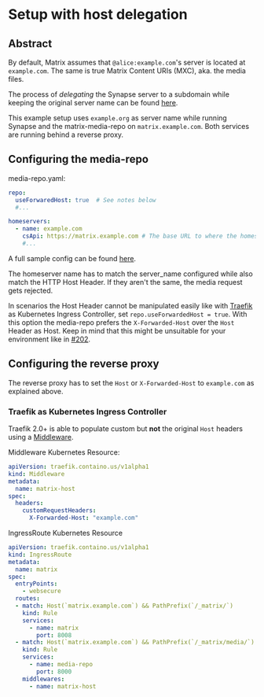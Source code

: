 # Setup with host delegation

## Abstract

By default, Matrix assumes that `@alice:example.com`'s server is located at `example.com`.
The same is true Matrix Content URIs (MXC), aka. the media files.

The process of *delegating* the Synapse server to a subdomain while keeping the original server name can
be found [here](https://github.com/matrix-org/synapse/blob/master/docs/delegate.md).

This example setup uses `example.org` as server name while running Synapse and the matrix-media-repo on `matrix.example.com`.
Both services are running behind a reverse proxy.

## Configuring the media-repo

media-repo.yaml:
```yaml
repo:
  useForwaredHost: true  # See notes below
  #...

homeservers:
  - name: example.com
    csApi: https://matrix.example.com # The base URL to where the homeserver can actually be reached
    #...
```

A full sample config can be found [here](https://github.com/turt2live/matrix-media-repo/blob/master/config.sample.yaml).

The homeserver name has to match the server_name configured while also match the HTTP Host Header. If they aren't the
same, the media request gets rejected.

In scenarios the Host Header cannot be manipulated easily like with [Traefik](https://docs.traefik.io/) as
Kubernetes Ingress Controller, set `repo.useForwardedHost = true`. With this option the media-repo prefers the
`X-Forwarded-Host` over the `Host` Header as Host. Keep in mind that this might be unsuitable for your environment 
like in [#202](https://github.com/turt2live/matrix-media-repo/issues/202).

## Configuring the reverse proxy

The reverse proxy has to set the `Host` or `X-Forwarded-Host` to `example.com` as explained above.

### Traefik as Kubernetes Ingress Controller

Traefik 2.0+ is able to populate custom but **not** the original `Host` headers using a [Middleware](https://docs.traefik.io/middlewares/headers/#general).

Middleware Kubernetes Resource:
```yaml
apiVersion: traefik.containo.us/v1alpha1
kind: Middleware
metadata:
  name: matrix-host
spec:
  headers:
    customRequestHeaders:
      X-Forwarded-Host: "example.com"
```

IngressRoute Kubernetes Resource
```yaml
apiVersion: traefik.containo.us/v1alpha1
kind: IngressRoute
metadata:
  name: matrix
spec:
  entryPoints:
    - websecure
  routes:
  - match: Host(`matrix.example.com`) && PathPrefix(`/_matrix/`)
    kind: Rule
    services:
      - name: matrix
        port: 8008
  - match: Host(`matrix.example.com`) && PathPrefix(`/_matrix/media/`)
    kind: Rule
    services:
      - name: media-repo
        port: 8000
    middlewares:
      - name: matrix-host
```
